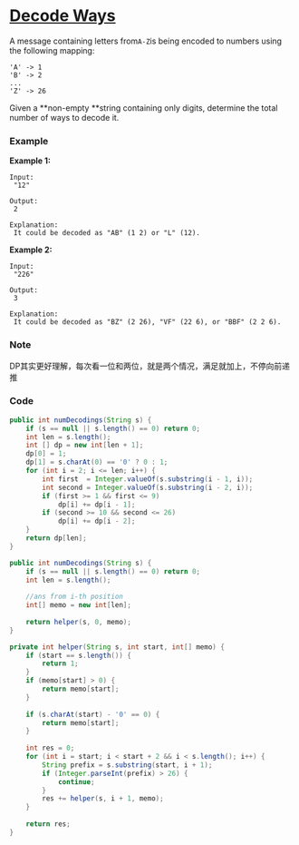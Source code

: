 # [Decode Ways](https://leetcode.com/problems/decode-ways/description/)

A message containing letters from`A-Z`is being encoded to numbers using the following mapping:

```
'A' -> 1
'B' -> 2
...
'Z' -> 26
```

Given a **non-empty **string containing only digits, determine the total number of ways to decode it.

### Example

**Example 1:**

```
Input:
 "12"

Output:
 2

Explanation:
 It could be decoded as "AB" (1 2) or "L" (12).
```

**Example 2:**

```
Input:
 "226"

Output:
 3

Explanation:
 It could be decoded as "BZ" (2 26), "VF" (22 6), or "BBF" (2 2 6).
```

### Note

DP其实更好理解，每次看一位和两位，就是两个情况，满足就加上，不停向前递推

### Code

```java
public int numDecodings(String s) {
    if (s == null || s.length() == 0) return 0;
    int len = s.length();
    int [] dp = new int[len + 1];
    dp[0] = 1;
    dp[1] = s.charAt(0) == '0' ? 0 : 1;
    for (int i = 2; i <= len; i++) {
        int first  = Integer.valueOf(s.substring(i - 1, i));
        int second = Integer.valueOf(s.substring(i - 2, i));
        if (first >= 1 && first <= 9)
            dp[i] += dp[i - 1];
        if (second >= 10 && second <= 26)
            dp[i] += dp[i - 2];
    }
    return dp[len];
}
```

```java
public int numDecodings(String s) {
    if (s == null || s.length() == 0) return 0;
    int len = s.length();
    
    //ans from i-th position
    int[] memo = new int[len];
    
    return helper(s, 0, memo);
}

private int helper(String s, int start, int[] memo) {
    if (start == s.length()) {
        return 1;
    }
    if (memo[start] > 0) {
        return memo[start];
    }
    
    if (s.charAt(start) - '0' == 0) {
        return memo[start];
    } 
    
    int res = 0;
    for (int i = start; i < start + 2 && i < s.length(); i++) {
        String prefix = s.substring(start, i + 1);
        if (Integer.parseInt(prefix) > 26) {
            continue;
        }
        res += helper(s, i + 1, memo);
    }
    
    return res;
}
```



